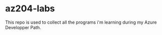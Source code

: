 # az204-labs
This repo is used to collect all the programs i'm learning during my Azure Developper Path.
